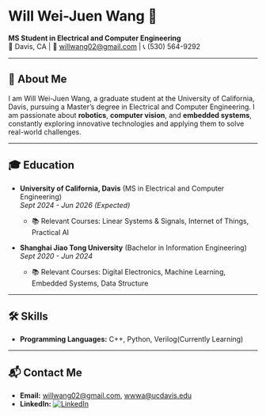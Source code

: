 # **Will Wei-Juen Wang** 🌟  
**MS Student in Electrical and Computer Engineering**  
📍 Davis, CA | 📧 willwang02@gmail.com | 📞 (530) 564-9292  

---

## 👋 **About Me**  
I am Will Wei-Juen Wang, a graduate student at the University of California, Davis, pursuing a Master’s degree in Electrical and Computer Engineering. I am passionate about **robotics**, **computer vision**, and **embedded systems**, constantly exploring innovative technologies and applying them to solve real-world challenges.

---

## 🎓 **Education**  
- **University of California, Davis** (MS in Electrical and Computer Engineering)  
  *Sept 2024 - Jun 2026 (Expected)*  
  - 📚 Relevant Courses: Linear Systems & Signals, Internet of Things, Practical AI  

- **Shanghai Jiao Tong University** (Bachelor in Information Engineering)  
  *Sept 2020 - Jun 2024*  
  - 📚 Relevant Courses: Digital Electronics, Machine Learning, Embedded Systems, Data Structure  

---

## 🛠️ **Skills**  
- **Programming Languages:** C++, Python, Verilog(Currently Learning)  
<!-- - **Expertise:** --> 

---

## 📬 **Contact Me**  
- **Email:** willwang02@gmail.com, wwwa@ucdavis.edu  
- **LinkedIn:** [![LinkedIn](https://img.shields.io/badge/LinkedIn-Profile-blue)](www.linkedin.com/in/willwang02)  
